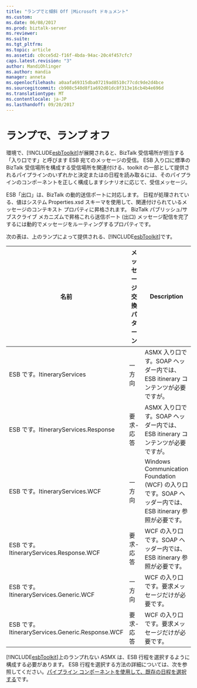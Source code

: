 ```yaml
---
title: "ランプでと傾斜 Off |Microsoft ドキュメント"
ms.custom: 
ms.date: 06/08/2017
ms.prod: biztalk-server
ms.reviewer: 
ms.suite: 
ms.tgt_pltfrm: 
ms.topic: article
ms.assetid: c0cce5d2-f16f-4bda-94ac-20c4f457cfc7
caps.latest.revision: "3"
author: MandiOhlinger
ms.author: mandia
manager: anneta
ms.openlocfilehash: a0aafa69315dba07219ad8510c77cdc9de2d4bce
ms.sourcegitcommit: cb908c540d8f1a692d01dc8f313e16cb4b4e696d
ms.translationtype: MT
ms.contentlocale: ja-JP
ms.lasthandoff: 09/20/2017
---
```

# <a name="on-ramps-and-off-ramps"></a>ランプで、ランプ オフ
環境で、[!INCLUDE[esbToolkit](../includes/esbtoolkit-md.md)]が展開されると、BizTalk 受信場所が担当する「入り口です」と呼びます ESB 宛てのメッセージの受信。 ESB 入り口に標準の BizTalk 受信場所を構成する受信場所を関連付ける、toolkit の一部として提供されるパイプラインのいずれかと決定またはの日程を読み取るには、そのパイプラインのコンポーネントを正しく構成しますシナリオに応じて、受信メッセージ。  
  
 ESB「出口」は、BizTalk の動的送信ポートに対応します。 日程が処理されている、値はシステム Properties.xsd スキーマを使用して、関連付けられているメッセージのコンテキスト プロパティに昇格されます。 BizTalk パブリッシュ/サブスクライブ メカニズムで昇格これら送信ポート (出口) メッセージ配信を完了するには動的でメッセージをルーティングするプロパティです。  
  
 次の表は、上のランプによって提供される、[!INCLUDE[esbToolkit](../includes/esbtoolkit-md.md)]です。  
  
|名前|メッセージ交換パターン|**Description**|  
|----------|------------------------------|---------------------|  
|ESB です。ItineraryServices|一方向|ASMX 入り口です。SOAP ヘッダー内では、ESB itinerary コンテンツが必要ですが。|  
|ESB です。ItineraryServices.Response|要求-応答|ASMX 入り口です。SOAP ヘッダー内では、ESB itinerary コンテンツが必要ですが。|  
|ESB です。ItineraryServices.WCF|一方向|Windows Communication Foundation (WCF) の入り口です。SOAP ヘッダー内では、ESB itinerary 参照が必要です。|  
|ESB です。ItineraryServices.Response.WCF|要求-応答|WCF の入り口です。SOAP ヘッダー内では、ESB itinerary 参照が必要です。|  
|ESB です。ItineraryServices.Generic.WCF|一方向|WCF の入り口です。要求メッセージだけが必要です。|  
|ESB です。ItineraryServices.Generic.Response.WCF|要求-応答|WCF の入り口です。要求メッセージだけが必要です。|  
  
 [!INCLUDE[esbToolkit](../includes/esbtoolkit-md.md)]上のランプれない ASMX は、ESB 行程を選択するように構成する必要があります。 ESB 行程を選択する方法の詳細については、次を参照してください。[パイプライン コンポーネントを使用して、既存の日程を選択する](../esb-toolkit/using-a-pipeline-component-to-select-an-existing-itinerary.md)です。
